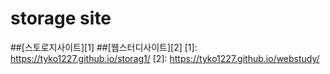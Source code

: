 # storage site
##[스토로지사이트][1]
##[웹스터디사이트][2]
[1]: https://tyko1227.github.io/storag1/
[2]: https://tyko1227.github.io/webstudy/

